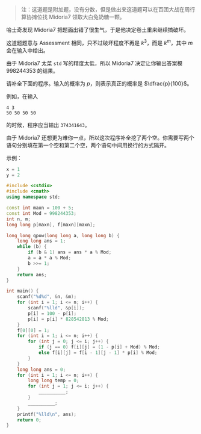> 注：这道题是附加题，没有分数，但是做出来这道题可以在百团大战在周行算协摊位找 Midoria7 领取大白兔奶糖一颗。

哈士奇发现 Midoria7 把题面出错了很生气，于是他决定卷土重来继续搞破坏。

这道题题意与 Assessment 相同，只不过破坏程度不再是 $k ^ 3$，而是 $k ^ m$，其中 $m$ 会在输入中给出。

由于 Midoria7 太菜 `std` 写的精度太低，所以 Midoria7 决定让你输出答案模 $998244353$ 的结果。

请补全下面的程序。输入的概率为 $p$，则表示真正的概率是 $\dfrac{p}{100}$。

例如，在输入

```plain
4 3
50 50 50 50
```

的时候，程序应当输出 `374341643`。

由于 Midoria7 还想更为难你一点，所以这次程序补全挖了两个空。你需要写两个语句分别填在第一个空和第二个空，两个语句中间用换行的方式隔开。

示例：
```c++
x = 1
y = 2
```

```c++
#include <cstdio>
#include <cmath>
using namespace std;

const int maxn = 100 + 5;
const int Mod = 998244353;
int n, m;
long long p[maxn], f[maxn][maxn];

long long qpow(long long a, long long b) {
    long long ans = 1;
    while (b) {
        if (b & 1) ans = ans * a % Mod;
        a = a * a % Mod;
        b >>= 1;
    }
    return ans;
}

int main() {
    scanf("%d%d", &n, &m);
    for (int i = 1; i <= n; i++) {
        scanf("%lld", &p[i]);
        p[i] = 100 - p[i];
        p[i] = p[i] * 828542813 % Mod;
    }
    f[0][0] = 1;
    for (int i = 1; i <= n; i++) {
        for (int j = 0; j <= i; j++) {
            if (j == 0) f[i][j] = (1 - p[i] + Mod) % Mod;
            else f[i][j] = f[i - 1][j - 1] * p[i] % Mod;
        }
    }
    long long ans = 0;
    for (int i = 1; i <= n; i++) {
        long long temp = 0;
        for (int j = 1; j <= i; j++) {
            __________;
        }
        __________;
    }
    printf("%lld\n", ans);
    return 0;
}
```